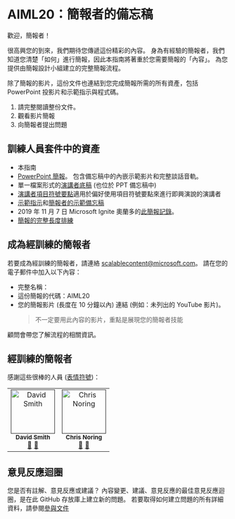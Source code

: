 # <a name="aiml20-notes-for-presenters"></a>AIML20：簡報者的備忘稿

歡迎，簡報者！ 

很高興您的到來，我們期待您傳遞這份精彩的內容。 身為有經驗的簡報者，我們知道您清楚「如何」進行簡報，因此本指南將著重於您需要簡報的「內容」。 為您提供由簡報設計小組建立的完整簡報流程。 

除了簡報的影片，這份文件也連結到您完成簡報所需的所有資產，包括 PowerPoint 投影片和示範指示與程式碼。

1.  請完整閱讀整份文件。
2.  觀看影片簡報
3.  向簡報者提出問題

## <a name="assets-in-train-the-trainer-kit"></a>訓練人員套件中的資產

- 本指南
- [PowerPoint 簡報](presentations.md)。 包含備忘稿中的內嵌示範影片和完整談話音軌。
- 單一檔案形式的[演講者底稿](speaker-notes.md) (也位於 PPT 備忘稿中)
- [演講者項目符號要點](speaker-notes-bullets.md)適用於偏好使用項目符號要點來進行即興演說的演講者
- [示範指示](README.md#Demonstrations)和[簡報者的示範備忘稿](demo-instructions.md)
- 2019 年 11 月 7 日 Microsoft Ignite 奧蘭多的[此簡報記錄](https://myignite.techcommunity.microsoft.com/sessions/82987?source=sessions)。
- [簡報的完整長度排練](https://youtu.be/jRO-5g-HYuU) 

## <a name="become-a-trained-presenter"></a>成為經訓練的簡報者

若要成為經訓練的簡報者，請連絡 [scalablecontent@microsoft.com](mailto:scalablecontent@microsoft.com)。 請在您的電子郵件中加入以下內容：

- 完整名稱：
- 這份簡報的代碼：AIML20
- 您的簡報影片 (長度在 10 分鐘以內) 連結 (例如：未列出的 YouTube 影片)。 
  > 不一定要用此內容的影片，重點是展現您的簡報者技能

顧問會帶您了解流程的相關資訊。

## <a name="trained-presenters"></a>經訓練的簡報者

感謝這些很棒的人員 ([表情符號](https://allcontributors.org/docs/en/emoji-key))：

<!-- ALL-CONTRIBUTORS-LIST:START - Do not remove or modify this section -->
<!-- prettier-ignore -->

<table>
<tr>
    <td align="center"><a href="">
        <img src="https://avatars0.githubusercontent.com/u/152948?s=460&v=4" width="100px;" alt="David Smith"/><br />
        <sub><b>David Smith</b></sub></a><br />
            <a href="https://github.com/microsoft/ignite-learning-paths-training-aiml/commits/master?author=revodavid" title="討論">📢</a>
            <a href="https://github.com/microsoft/ignite-learning-paths-training-aiml/commits/master?author=revodavid" title="文件">📖</a> 
    </td>
    <td align="center"><a href="">
        <img src="https://avatars2.githubusercontent.com/u/4598064?s=460&v=4" width="100px;" alt="Chris Noring"/><br />
        <sub><b>Chris Noring</b></sub></a><br />
            <a href="https://github.com/microsoft/ignite-learning-paths-training-aiml/commits/master" title="討論">🎨</a>
            <a href="https://github.com/microsoft/ignite-learning-paths-training-aiml/commits/master" title="設計">📖</a> 
    </td>
</tr></table>

<!-- ALL-CONTRIBUTORS-LIST:END -->

## <a name="feedback-loop"></a>意見反應迴圈

您是否有註解、意見反應或建議？ 內容變更、建議、意見反應的最佳意見反應迴圈，是在此 GitHub 存放庫上建立新的問題。 若要取得如何建立問題的所有詳細資料，請參閱[參與文件](../CONTRIBUTING.md)
